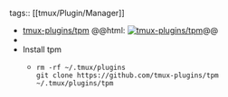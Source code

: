 tags:: [[tmux/Plugin/Manager]]

- [tmux-plugins/tpm](https://github.com/tmux-plugins/tpm)
  @@html: <a href="https://github.com/tmux-plugins/tpm/"><img src="https://github-readme-stats-astronomer.vercel.app/api/pin/?username=tmux-plugins&repo=tpm&theme=tokyonight" alt="tmux-plugins/tpm"/></a>@@
-
- Install tpm
	- ```shell
	  rm -rf ~/.tmux/plugins
	  git clone https://github.com/tmux-plugins/tpm ~/.tmux/plugins/tpm
	  ```